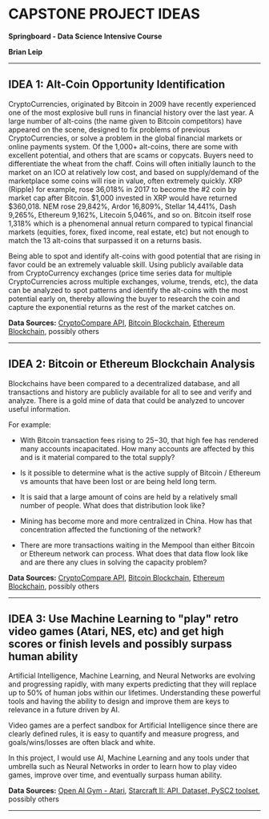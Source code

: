 # CAPSTONE PROJECT IDEAS

**Springboard - Data Science Intensive Course**

**Brian Leip**

---
## IDEA 1:  Alt-Coin Opportunity Identification
CryptoCurrencies, originated by Bitcoin in 2009 have recently experienced one of the most explosive bull runs in financial history over the last year.  A large number of alt-coins (the name given to Bitcoin competitors) have appeared on the scene, designed to fix problems of previous CryptoCurrencies, or solve a problem in the global financial markets or online payments system.  Of the 1,000+ alt-coins, there are some with excellent potential, and others that are scams or copycats.  Buyers need to differentiate the wheat from the chaff.  Coins will often initially launch to the market on an ICO at relatively low cost, and based on supply/demand of the marketplace some coins will rise in value, often extremely quickly.  XRP (Ripple) for example, rose 36,018% in 2017 to become the #2 coin by market cap after Bitcoin.  $1,000 invested in XRP would have returned $360,018.  NEM rose 29,842%, Ardor 16,809%, Stellar 14,441%, Dash 9,265%, Ethereum 9,162%, Litecoin 5,046%, and so on.  Bitcoin itself rose 1,318% which is a phenomenal annual return compared to typical financial markets (equities, forex, fixed income, real estate, etc) but not enough to match the 13 alt-coins that surpassed it on a returns basis.

Being able to spot and identify alt-coins with good potential that are rising in favor could be an extremely valuable skill.  Using publicly available data from CryptoCurrency exchanges (price time series data for multiple CryptoCurrencies across multiple exchanges, volume, trends, etc), the data can be analyzed to spot patterns and identify the alt-coins with the most potential early on, thereby allowing the buyer to research the coin and capture the exponential returns as the rest of the market catches on.

**Data Sources:**
[CryptoCompare API](https://www.cryptocompare.com/api/),
[Bitcoin Blockchain](https://blockchain.info/), 
[Ethereum Blockchain](https://etherscan.io/),
possibly others

---
## IDEA 2:  Bitcoin or Ethereum Blockchain Analysis
Blockchains have been compared to a decentralized database, and all transactions and history are publicly available for all to see and verify and analyze.  There is a gold mine of data that could be analyzed to uncover useful information.  

For example:  

- With Bitcoin transaction fees rising to $25-$30, that high fee has rendered many accounts incapacitated.  How many accounts are affected by this and is it material compared to the total supply?

- Is it possible to determine what is the active supply of Bitcoin / Ethereum vs amounts that have been lost or are being held long term.

- It is said that a large amount of coins are held by a relatively small number of people.  What does that distribution look like?

- Mining has become more and more centralized in China.  How has that concentration affected the functioning of the network?

- There are more transactions waiting in the Mempool than either Bitcoin or Ethereum network can process.  What does that data flow look like and are there any clues in solving the capacity problem?

**Data Sources:**
[CryptoCompare API](https://www.cryptocompare.com/api/),
[Bitcoin Blockchain](https://blockchain.info/), 
[Ethereum Blockchain](https://etherscan.io/),
possibly others

---
## IDEA 3:  Use Machine Learning to "play" retro video games (Atari, NES, etc) and get high scores or finish levels and possibly surpass human ability
Artificial Intelligence, Machine Learning, and Neural Networks are evolving and progressing rapidly, with many experts predicting that they will replace up to 50% of human jobs within our lifetimes.  Understanding these powerful tools and having the ability to design and improve them are keys to relevance in a future driven by AI.  

Video games are a perfect sandbox for Artificial Intelligence since there are clearly defined rules, it is easy to quantify and measure progress, and goals/wins/losses are often black and white.  

In this project, I would use AI, Machine Learning and any tools under that umbrella such as Neural Networks in order to learn how to play video games, improve over time, and eventually surpass human ability.  

**Data Sources:**
[Open AI Gym - Atari](https://gym.openai.com/envs/#atari),
[Starcraft II: API, Dataset, PySC2 toolset](https://deepmind.com/blog/deepmind-and-blizzard-open-starcraft-ii-ai-research-environment/),
possibly others

---